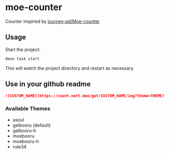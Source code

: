 # moe-counter
Counter inspired by [journey-ad/Moe-counter](https://github.com/journey-ad/Moe-counter)

## Usage

Start the project:

```
deno task start
```

This will watch the project directory and restart as necessary.

## Use in your github readme
```markdown
![CUSTOM_NAME](https://count.nett.moe/get/CUSTOM_NAME/img?theme=THEME)
```

### Available Themes
- asoul
- gelbooru (default)
- gelbooru-h
- moebooru
- moebooru-h 
- rule34